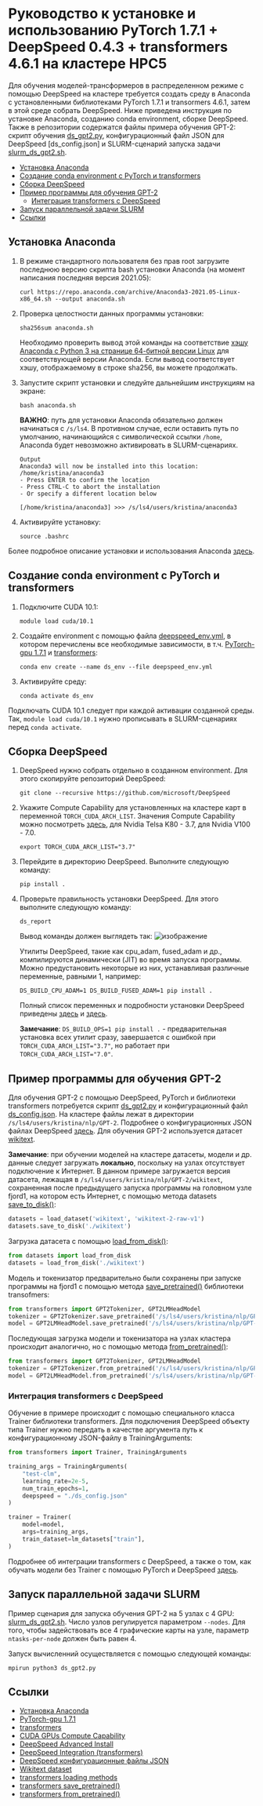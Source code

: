 # Руководство к установке и использованию PyTorch 1.7.1 + DeepSpeed 0.4.3 + transformers 4.6.1 на кластере HPC5

Для обучения моделей-трансформеров в распределенном режиме с помощью DeepSpeed на кластере требуется создать среду в Anaconda с установленными библиотеками PyTorch 1.7.1 и transormers 4.6.1, затем в этой среде собрать DeepSpeed. Ниже приведена инструкция по установке Anaconda, созданию conda environment, сборке DeepSpeed. Также в репозитории содержатся файлы примера обучения GPT-2: скрипт обучения [ds_gpt2.py](ds_gpt2.py), конфигурационный файл JSON для DeepSpeed [ds_config.json] и SLURM-сценарий запуска задачи [slurm_ds_gpt2.sh](slurm_ds_gpt2.sh).

 - [Установка Anaconda](#установка-anaconda) 
 - [Создание conda environment с PyTorch и transformers](#создание-conda-environment-с-pytorch-и-transformers)
 - [Сборка DeepSpeed](#сборка-deepspeed)
 - [Пример программы для обучения GPT-2](#пример-программы-для-обучения-gpt-2)
    - [Интеграция transformers с DeepSpeed](#интеграция-transformers-с-deepspeed)
 - [Запуск параллельной задачи SLURM](#запуск-параллельной-задачи-slurm)
 - [Ссылки](#ссылки)

## Установка Anaconda
  1. В режиме стандартного пользователя без прав root загрузите последнюю версию скрипта bash установки Anaconda (на момент написания последняя версия 2021.05): 
 
     ```
     curl https://repo.anaconda.com/archive/Anaconda3-2021.05-Linux-x86_64.sh --output anaconda.sh
      ```
  2. Проверка целостности данных программы установки:

     ```
     sha256sum anaconda.sh
     ```
     Необходимо проверить вывод этой команды на соответствие [хэшу Anaconda с Python 3 на странице 64-битной версии Linux](https://docs.anaconda.com/anaconda/install/hashes/lin-3-64/) для соответствующей версии Anaconda. Если вывод соответствует хэшу, отображаемому в строке sha256, вы можете продолжать.
     
  3. Запустите скрипт установки и следуйте дальнейшим инструкциям на экране:
     
     ```
     bash anaconda.sh
     ```
     **ВАЖНО**: путь для установки Anaconda обязательно должен начинаться с ```/s/ls4```. В противном случае, если оставить путь по умолчанию, начинающийся с символической ссылки  ```/home```, Anaconda будет невозможно активировать в SLURM-сценариях.
     
     ```
     Output
     Anaconda3 will now be installed into this location:
     /home/kristina/anaconda3
     - Press ENTER to confirm the location
     - Press CTRL-C to abort the installation
     - Or specify a different location below

     [/home/kristina/anaconda3] >>> /s/ls4/users/kristina/anaconda3
      ```
  4. Активируйте установку:
     
     ```
     source .bashrc
     ```
  Более подробное описание установки и использования Anaconda [здесь](https://www.digitalocean.com/community/tutorials/how-to-install-the-anaconda-python-distribution-on-ubuntu-20-04-ru).
## Создание conda environment с PyTorch и transformers
   1. Подключите CUDA 10.1:
      
      ```
      module load cuda/10.1
      ```
      
   2. Создайте environment с помощью файла [deepspeed_env.yml](./deepspeed_env.yml), в котором перечислены все необходимые зависимости, в т.ч. [PyTorch-gpu 1.7.1](https://anaconda.org/conda-forge/pytorch-gpu/files)  и [transformers](https://huggingface.co/transformers/master/index.html):
      
      ```
      conda env create --name ds_env --file deepspeed_env.yml
      ```
   3. Активируйте среду:

      ```
      conda activate ds_env
      ```
   Подключать CUDA 10.1 следует при каждой активации созданной среды. Так, ```module load cuda/10.1``` нужно прописывать в SLURM-сценариях перед ```conda activate```.
      
## Сборка DeepSpeed
   1. DeepSpeed нужно собрать отдельно в созданном environment. Для этого скопируйте репозиторий DeepSpeed:
      
      ```shell
      git clone --recursive https://github.com/microsoft/DeepSpeed
      ```
   2. Укажите Compute Capability для установленных на кластере карт в переменной ```TORCH_CUDA_ARCH_LIST```. Значения Compute Capability можно посмотреть [здесь](https://developer.nvidia.com/cuda-gpus#compute), для Nvidia Telsa K80 - 3.7, для Nvidia V100 - 7.0.
   
      ```
      export TORCH_CUDA_ARCH_LIST="3.7"
      ```
  3. Перейдите в директорию DeepSpeed. Выполните следующую команду:
  
     ```
     pip install .
     ```
  4. Проверьте правильность установки DeepSpeed. Для этого выполните следующую команду:
     
     ```
     ds_report
     ```  
     Вывод команды должен выглядеть так:
     ![изображение](https://user-images.githubusercontent.com/64375679/125061956-8c73c880-e0b6-11eb-927a-02b48c54ade4.png)
     
     Утилиты DeepSpeed, такие как cpu_adam, fused_adam и др., компилируются динамически (JIT) во время запуска программы. Можно предустановить некоторые из них, устанавливая различные переменные, равными 1, например:
     
     ```
     DS_BUILD_CPU_ADAM=1 DS_BUILD_FUSED_ADAM=1 pip install .
     ```
     Полный список переменных и подробности установки DeepSpeed приведены [здесь](https://www.deepspeed.ai/tutorials/advanced-install/) и [здесь](https://huggingface.co/transformers/master/main_classes/deepspeed.html). 
     
     **Замечание**: ```DS_BUILD_OPS=1 pip install .``` - предварительная установка всех утилит сразу, завершается с ошибкой при ```TORCH_CUDA_ARCH_LIST="3.7"```, но работает при ```TORCH_CUDA_ARCH_LIST="7.0"```.

## Пример программы для обучения GPT-2

Для обучения GPT-2 с помощью DeepSpeed, PyTorch и библиотеки transformers потребуется скрипт [ds_gpt2.py](ds_gpt2.py) и конфигурационный файл [ds_config.json](ds_config.json). На кластере файлы лежат в директории ```/s/ls4/users/kristina/nlp/GPT-2```. Подробнее о конфигурационных JSON файлах DeepSpeed [здесь](https://www.deepspeed.ai/docs/config-json/). Для обучения GPT-2 используется датасет [wikitext](https://huggingface.co/datasets/wikitext).

**Замечание**: при обучении моделей на кластере датасеты, модели и др. данные следует загружать **локально**, поскольку на узлах отсутствует подключение к Интернет. В данном примере загружается версия датасета, лежащая в ```/s/ls4/users/kristina/nlp/GPT-2/wikitext```, сохраненная после предыдущего запуска программы на головном узле fjord1, на котором есть Интернет, с помощью метода datasets [save_to_disk()](https://huggingface.co/docs/datasets/package_reference/loading_methods.html#datasets.load_dataset):

```python
datasets = load_dataset('wikitext', 'wikitext-2-raw-v1')
datasets.save_to_disk('./wikitext')
```
Загрузка датасета с помощью [load_from_disk()](https://huggingface.co/docs/datasets/package_reference/loading_methods.html#datasets.load_dataset):

```python
from datasets import load_from_disk
datasets = load_from_disk('./wikitext')
```

Модель и токенизатор предварительно были сохранены при запуске программы на fjord1 с помощью метода [save_pretrained()](https://huggingface.co/transformers/main_classes/model.html#transformers.PreTrainedModel.save_pretrained) библиотеки transofmers:

```python
from transformers import GPT2Tokenizer, GPT2LMHeadModel
tokenizer = GPT2Tokenizer.save_pretrained('/s/ls4/users/kristina/nlp/GPT-2/distgpt2-tokenizer/')
model = GPT2LMHeadModel.save_pretrained('/s/ls4/users/kristina/nlp/GPT-2/distgpt2')
```
Последующая загрузка модели и токенизатора на узлах кластера происходит аналогично, но с помощью метода [from_pretrained()](https://huggingface.co/transformers/main_classes/configuration.html#transformers.PretrainedConfig.from_pretrained):

```python
from transformers import GPT2Tokenizer, GPT2LMHeadModel
tokenizer = GPT2Tokenizer.from_pretrained('/s/ls4/users/kristina/nlp/GPT-2/distgpt2-tokenizer/')
model = GPT2LMHeadModel.from_pretrained('/s/ls4/users/kristina/nlp/GPT-2/distgpt2')
```

### Интеграция transformers с DeepSpeed

Обучение в примере происходит с помощью специального класса Trainer библиотеки transformers. Для подключения DeepSpeed объекту типа Trainer нужно передать в качестве аргумента путь к конфигурационному JSON-файлу в TrainingArguments:

```python
from transformers import Trainer, TrainingArguments

training_args = TrainingArguments(
    "test-clm",
    learning_rate=2e-5,
    num_train_epochs=1,
    deepspeed = "./ds_config.json"
)

trainer = Trainer(
    model=model,
    args=training_args,
    train_dataset=lm_datasets["train"],
)
```

Подробнее об интеграции transformers с DeepSpeed, а также о том, как обучать модели без Trainer с помощью PyTorch и DeepSpeed [здесь](https://huggingface.co/transformers/master/main_classes/deepspeed.html).

## Запуск параллельной задачи SLURM

Пример сценария для запуска обучения GPT-2 на 5 узлах с 4 GPU: [slurm_ds_gpt2.sh](slurm_ds_gpt2.sh).
Число узлов регулируется параметром ```--nodes```. Для того, чтобы задействовать все 4 графические карты на узле, параметр ```ntasks-per-node``` должен быть равен 4.

Запуск вычисленний осуществляется с помощью следующей команды:

```
mpirun python3 ds_gpt2.py
```

## Ссылки
- [Установка Anaconda](https://www.digitalocean.com/community/tutorials/how-to-install-the-anaconda-python-distribution-on-ubuntu-20-04-ru)
- [PyTorch-gpu 1.7.1](https://anaconda.org/conda-forge/pytorch-gpu/files)
- [transformers](https://huggingface.co/transformers/master/index.html)
- [CUDA GPUs Compute Capability](https://developer.nvidia.com/cuda-gpus#compute)
- [DeepSpeed Advanced Install](https://www.deepspeed.ai/tutorials/advanced-install/)
- [DeepSpeed Integration (transformers)](https://huggingface.co/transformers/master/main_classes/deepspeed.html)
- [DeepSpeed конфигурационные файлы JSON](https://www.deepspeed.ai/docs/config-json/)
- [Wikitext dataset](https://huggingface.co/datasets/wikitext)
- [transformers loading methods](https://huggingface.co/docs/datasets/package_reference/loading_methods.html#datasets.load_dataset)
- [transformers save_pretrained()](https://huggingface.co/transformers/main_classes/model.html#transformers.PreTrainedModel.save_pretrained)
- [transformers from_pretrained()](https://huggingface.co/transformers/main_classes/configuration.html#transformers.PretrainedConfig.from_pretrained)


